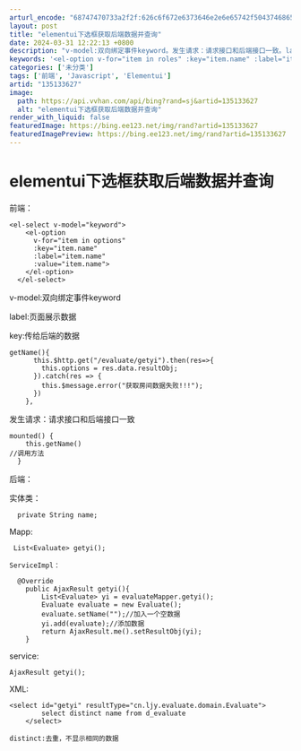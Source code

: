 ```yaml
---
arturl_encode: "68747470733a2f2f:626c6f672e6373646e2e6e65742f5043746865647265616d2f:61727469636c652f64657461696c732f313335313333363237"
layout: post
title: "elementui下选框获取后端数据并查询"
date: 2024-03-31 12:22:13 +0800
description: "v-model:双向绑定事件keyword。发生请求：请求接口和后端接口一致。label:页面展示数"
keywords: '<el-option v-for="item in roles" :key="item.name" :label="item.name" :value='
categories: ['未分类']
tags: ['前端', 'Javascript', 'Elementui']
artid: "135133627"
image:
  path: https://api.vvhan.com/api/bing?rand=sj&artid=135133627
  alt: "elementui下选框获取后端数据并查询"
render_with_liquid: false
featuredImage: https://bing.ee123.net/img/rand?artid=135133627
featuredImagePreview: https://bing.ee123.net/img/rand?artid=135133627
---
```


# elementui下选框获取后端数据并查询

前端：

```
<el-select v-model="keyword">
    <el-option 
      v-for="item in options"
      :key="item.name"
      :label="item.name"
      :value="item.name">
    </el-option>
  </el-select>
```

v-model:双向绑定事件keyword

label:页面展示数据

key:传给后端的数据

```
getName(){
      this.$http.get("/evaluate/getyi").then(res=>{
        this.options = res.data.resultObj;
      }).catch(res => {
        this.$message.error("获取房间数据失败!!!");
      })
    },
```

发生请求：请求接口和后端接口一致

```
mounted() {
    this.getName()
//调用方法
  }
```

后端：

实体类：

```
  private String name;
```

Mapp:

```
 List<Evaluate> getyi();
```

```
ServiceImpl：
```

```
  @Override
    public AjaxResult getyi(){
        List<Evaluate> yi = evaluateMapper.getyi();
        Evaluate evaluate = new Evaluate();
        evaluate.setName("");//加入一个空数据
        yi.add(evaluate);//添加数据
        return AjaxResult.me().setResultObj(yi);
    }
```

service:

```
AjaxResult getyi();
```

XML:

```
<select id="getyi" resultType="cn.ljy.evaluate.domain.Evaluate">
        select distinct name from d_evaluate
    </select>

distinct:去重，不显示相同的数据
```